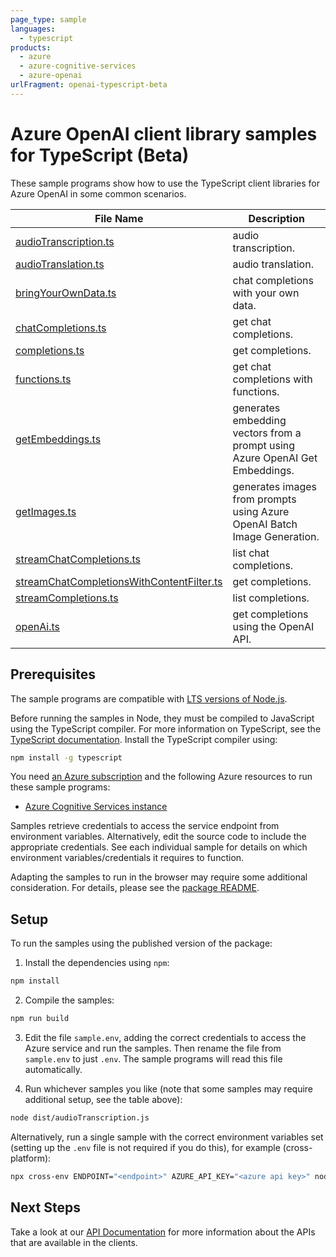 ```yaml
---
page_type: sample
languages:
  - typescript
products:
  - azure
  - azure-cognitive-services
  - azure-openai
urlFragment: openai-typescript-beta
---
```


# Azure OpenAI client library samples for TypeScript (Beta)

These sample programs show how to use the TypeScript client libraries for Azure OpenAI in some common scenarios.

| **File Name**                                                                       | **Description**                                                              |
| ----------------------------------------------------------------------------------- | ---------------------------------------------------------------------------- |
| [audioTranscription.ts][audiotranscription]                                         | audio transcription.                                                         |
| [audioTranslation.ts][audiotranslation]                                             | audio translation.                                                           |
| [bringYourOwnData.ts][bringyourowndata]                                             | chat completions with your own data.                                         |
| [chatCompletions.ts][chatcompletions]                                               | get chat completions.                                                        |
| [completions.ts][completions]                                                       | get completions.                                                             |
| [functions.ts][functions]                                                           | get chat completions with functions.                                         |
| [getEmbeddings.ts][getembeddings]                                                   | generates embedding vectors from a prompt using Azure OpenAI Get Embeddings. |
| [getImages.ts][getimages]                                                           | generates images from prompts using Azure OpenAI Batch Image Generation.     |
| [streamChatCompletions.ts][streamchatcompletions]                                   | list chat completions.                                                       |
| [streamChatCompletionsWithContentFilter.ts][streamchatcompletionswithcontentfilter] | get completions.                                                             |
| [streamCompletions.ts][streamcompletions]                                           | list completions.                                                            |
| [openAi.ts][openai]                                                                 | get completions using the OpenAI API.                                        |

## Prerequisites

The sample programs are compatible with [LTS versions of Node.js](https://github.com/nodejs/release#release-schedule).

Before running the samples in Node, they must be compiled to JavaScript using the TypeScript compiler. For more information on TypeScript, see the [TypeScript documentation][typescript]. Install the TypeScript compiler using:

```bash
npm install -g typescript
```

You need [an Azure subscription][freesub] and the following Azure resources to run these sample programs:

- [Azure Cognitive Services instance][createinstance_azurecognitiveservicesinstance]

Samples retrieve credentials to access the service endpoint from environment variables. Alternatively, edit the source code to include the appropriate credentials. See each individual sample for details on which environment variables/credentials it requires to function.

Adapting the samples to run in the browser may require some additional consideration. For details, please see the [package README][package].

## Setup

To run the samples using the published version of the package:

1. Install the dependencies using `npm`:

```bash
npm install
```

2. Compile the samples:

```bash
npm run build
```

3. Edit the file `sample.env`, adding the correct credentials to access the Azure service and run the samples. Then rename the file from `sample.env` to just `.env`. The sample programs will read this file automatically.

4. Run whichever samples you like (note that some samples may require additional setup, see the table above):

```bash
node dist/audioTranscription.js
```

Alternatively, run a single sample with the correct environment variables set (setting up the `.env` file is not required if you do this), for example (cross-platform):

```bash
npx cross-env ENDPOINT="<endpoint>" AZURE_API_KEY="<azure api key>" node dist/audioTranscription.js
```

## Next Steps

Take a look at our [API Documentation][apiref] for more information about the APIs that are available in the clients.

[audiotranscription]: https://github.com/Azure/azure-sdk-for-js/tree/hotfix/openai-deprecations/sdk/openai/openai/samples/v1-beta/typescript/src/audioTranscription.ts
[audiotranslation]: https://github.com/Azure/azure-sdk-for-js/tree/hotfix/openai-deprecations/sdk/openai/openai/samples/v1-beta/typescript/src/audioTranslation.ts
[bringyourowndata]: https://github.com/Azure/azure-sdk-for-js/tree/hotfix/openai-deprecations/sdk/openai/openai/samples/v1-beta/typescript/src/bringYourOwnData.ts
[chatcompletions]: https://github.com/Azure/azure-sdk-for-js/tree/hotfix/openai-deprecations/sdk/openai/openai/samples/v1-beta/typescript/src/chatCompletions.ts
[completions]: https://github.com/Azure/azure-sdk-for-js/tree/hotfix/openai-deprecations/sdk/openai/openai/samples/v1-beta/typescript/src/completions.ts
[functions]: https://github.com/Azure/azure-sdk-for-js/tree/hotfix/openai-deprecations/sdk/openai/openai/samples/v1-beta/typescript/src/functions.ts
[getembeddings]: https://github.com/Azure/azure-sdk-for-js/tree/hotfix/openai-deprecations/sdk/openai/openai/samples/v1-beta/typescript/src/getEmbeddings.ts
[getimages]: https://github.com/Azure/azure-sdk-for-js/tree/hotfix/openai-deprecations/sdk/openai/openai/samples/v1-beta/typescript/src/getImages.ts
[streamchatcompletions]: https://github.com/Azure/azure-sdk-for-js/tree/hotfix/openai-deprecations/sdk/openai/openai/samples/v1-beta/typescript/src/streamChatCompletions.ts
[streamchatcompletionswithcontentfilter]: https://github.com/Azure/azure-sdk-for-js/tree/hotfix/openai-deprecations/sdk/openai/openai/samples/v1-beta/typescript/src/streamChatCompletionsWithContentFilter.ts
[streamcompletions]: https://github.com/Azure/azure-sdk-for-js/tree/hotfix/openai-deprecations/sdk/openai/openai/samples/v1-beta/typescript/src/streamCompletions.ts
[openai]: https://github.com/Azure/azure-sdk-for-js/tree/hotfix/openai-deprecations/sdk/openai/openai/samples/v1-beta/typescript/src/openAi.ts
[apiref]: https://docs.microsoft.com/javascript/api/@azure/openai
[freesub]: https://azure.microsoft.com/free/
[createinstance_azurecognitiveservicesinstance]: https://learn.microsoft.com/azure/cognitive-services/openai/how-to/create-resource
[package]: https://github.com/Azure/azure-sdk-for-js/tree/main/sdk/openai/openai/README.md
[typescript]: https://www.typescriptlang.org/docs/home.html
